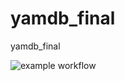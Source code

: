 # yamdb_final
yamdb_final

![example workflow](https://github.com/Starponi/yamdb_final/actions/workflows/yamdb_workflow.yml/badge.svg)

